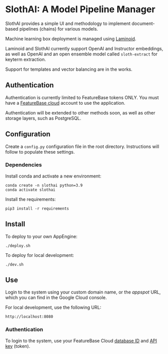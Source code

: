 # SlothAI: A Model Pipeline Manager
SlothAI provides a simple UI and methodology to implement document-based pipelines (chains) for various models. 

Machine learning box deployment is managed using [Laminoid](https://github.com/FeatureBaseDB/Laminoid).

Laminoid and SlothAI currently support OpenAI and Instructor embeddings, as well as OpenAI and an open ensemble model called `sloth-extract` for keyterm extraction.

Support for templates and vector balancing are in the works.

## Authentication
Authentication is currently limited to FeatureBase tokens ONLY. You must have a [FeatureBase cloud](https://cloud.featurebase.com/) account to use the application.

Authentication will be extended to other methods soon, as well as other storage layers, such as PostgreSQL.

## Configuration
Create a `config.py` configuration file in the root directory. Instructions will follow to populate these settings.

### Dependencies
Install conda and activate a new environment:

```
conda create -n slothai python=3.9
conda activate slothai
```

Install the requirements:

```
pip3 install -r requirements
```

## Install

To deploy to your own AppEngine:

```
./deploy.sh
```

To deploy for local development:

```
./dev.sh
```

## Use
Login to the system using your custom domain name, or the *appspot* URL, which you can find in the Google Cloud console.

For local development, use the following URL:

```
http://localhost:8080
```

### Authentication
To login to the system, use your FeatureBase Cloud [database ID](https://cloud.featurebase.com/databases) and [API key](https://cloud.featurebase.com/configuration/api-keys) (token).
